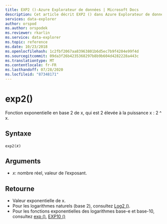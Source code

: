 ```yaml
---
title: EXP2 ()-Azure Explorateur de données | Microsoft Docs
description: Cet article décrit EXP2 () dans Azure Explorateur de données.
services: data-explorer
author: orspod
ms.author: orspodek
ms.reviewer: rkarlin
ms.service: data-explorer
ms.topic: reference
ms.date: 10/23/2018
ms.openlocfilehash: 1c2fbf2067aa83963801b6d5ec7b9f4204e99f4d
ms.sourcegitcommit: 09da3f26b4235368297b8b9b604d4282228a443c
ms.translationtype: MT
ms.contentlocale: fr-FR
ms.lasthandoff: 07/28/2020
ms.locfileid: "87348171"
---
```

# <a name="exp2"></a>exp2()

Fonction exponentielle en base 2 de x, qui est 2 élevée à la puissance x : 2 ^ x.  

## <a name="syntax"></a>Syntaxe

`exp2(`*x*`)`

## <a name="arguments"></a>Arguments

* *x*: nombre réel, valeur de l’exposant.

## <a name="returns"></a>Retourne

* Valeur exponentielle de x.
* Pour les logarithmes naturels (base 2), consultez [Log2 ()](log2-function.md).
* Pour les fonctions exponentielles des logarithmes base-e et base-10, consultez [exp ()](exp-function.md), [EXP10 ()](exp10-function.md)